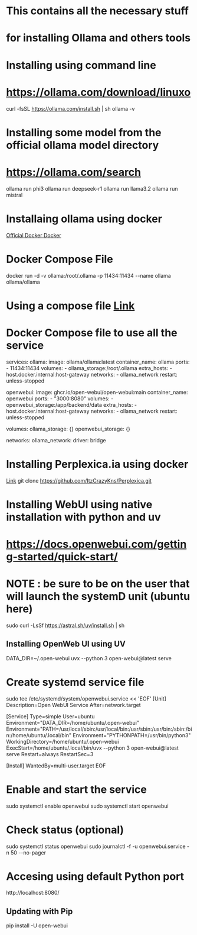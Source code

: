 # This contains all the necessary stuff
# for installing Ollama and others tools

# Installing using command line
# https://ollama.com/download/linuxo
curl -fsSL https://ollama.com/install.sh | sh
ollama -v

# Installing some model from the official ollama model directory
# https://ollama.com/search
ollama run phi3
ollama run deepseek-r1
ollama run llama3.2
ollama run mistral

# Installaing ollama using docker
[Official Docker Docker](https://github.com/ollama/ollama/blob/main/docs/docker.md)

# Docker Compose File
docker run -d -v ollama:/root/.ollama -p 11434:11434 --name ollama ollama/ollama
# Using a compose file [Link](https://hub.docker.com/r/ollama/ollama)

# Docker Compose file to use all the service
services:
  ollama:
    image: ollama/ollama:latest
    container_name: ollama
    ports:
      - 11434:11434
    volumes:
      - ollama_storage:/root/.ollama
    extra_hosts:
      - host.docker.internal:host-gateway
    networks:
      - ollama_network
    restart: unless-stopped

  openwebui:
    image: ghcr.io/open-webui/open-webui:main
    container_name: openwebui
    ports:
      - "3000:8080"
    volumes:
      - openwebui_storage:/app/backend/data
    extra_hosts:
      - host.docker.internal:host-gateway
    networks:
      - ollama_network
    restart: unless-stopped

volumes:
  ollama_storage: {}
  openwebui_storage: {}

networks:
  ollama_network:
    driver: bridge


# Installing Perplexica.ia using docker
[Link](https://github.com/ItzCrazyKns/Perplexica?tab=readme-ov-file#getting-started-with-docker-recommended)
git clone https://github.com/ItzCrazyKns/Perplexica.git

# Installing WebUI using native installation with python and uv
# https://docs.openwebui.com/getting-started/quick-start/
# NOTE : be sure to be on the user that will launch the systemD unit (ubuntu here)
sudo curl -LsSf https://astral.sh/uv/install.sh | sh

## Installing OpenWeb UI using UV
DATA_DIR=~/.open-webui uvx --python 3 open-webui@latest serve


# Create systemd service file
sudo tee /etc/systemd/system/openwebui.service << 'EOF'
[Unit]
Description=Open WebUI Service
After=network.target

[Service]
Type=simple
User=ubuntu
Environment="DATA_DIR=/home/ubuntu/.open-webui"
Environment="PATH=/usr/local/sbin:/usr/local/bin:/usr/sbin:/usr/bin:/sbin:/bin:/home/ubuntu/.local/bin"
Environment="PYTHONPATH=/usr/bin/python3"
WorkingDirectory=/home/ubuntu/.open-webui
ExecStart=/home/ubuntu/.local/bin/uvx --python 3 open-webui@latest serve
Restart=always
RestartSec=3

[Install]
WantedBy=multi-user.target
EOF

# Enable and start the service
sudo systemctl enable openwebui
sudo systemctl start openwebui

# Check status (optional)
sudo systemctl status openwebui
sudo journalctl -f -u openwebui.service -n 50 --no-pager

# Accesing using default Python port
http://localhost:8080/ 

## Updating with Pip
pip install -U open-webui
